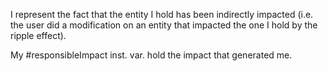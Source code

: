 I represent the fact that the entity I hold has been indirectly impacted (i.e. the user did a modification on an entity that impacted the one I hold by the ripple effect).

My #responsibleImpact inst. var. hold the impact that generated me.